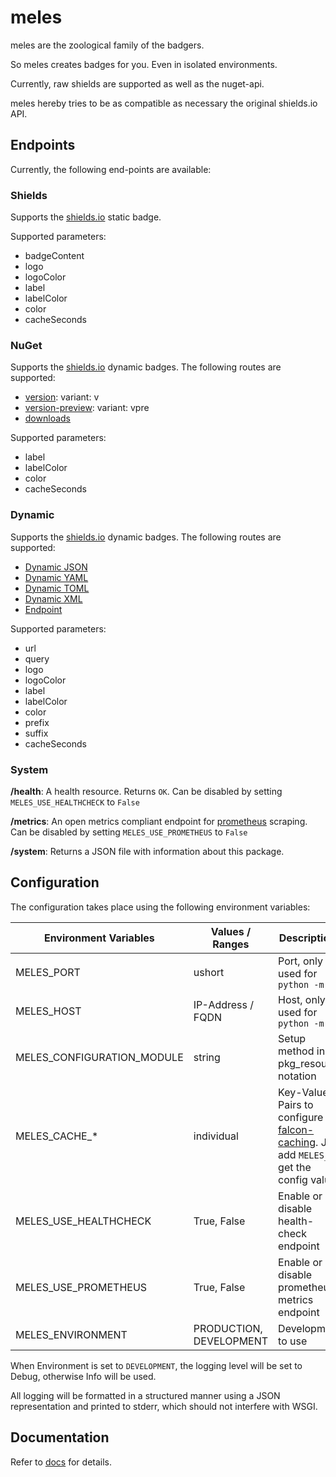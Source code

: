 # meles

meles are the zoological family of the badgers. 

So meles creates badges for you. Even in isolated environments.

Currently, raw shields are supported as well as the nuget-api.

meles hereby tries to be as compatible as necessary the original shields.io API.

## Endpoints

Currently, the following end-points are available:

### Shields

Supports the [shields.io](https://shields.io/badges) static badge.

Supported parameters:
  * badgeContent
  * logo
  * logoColor
  * label
  * labelColor
  * color
  * cacheSeconds

### NuGet

Supports the [shields.io](https://shields.io/) dynamic badges. The following routes are supported:
  * [version](https://shields.io/badges/nu-get-version): variant: v
  * [version-preview](https://shields.io/badges/nu-get-version): variant: vpre
  * [downloads](https://shields.io/badges/nu-get-downloads)

Supported parameters:
  * label
  * labelColor
  * color
  * cacheSeconds

### Dynamic

Supports the [shields.io](https://shields.io/) dynamic badges. The following routes are supported:
  * [Dynamic JSON](https://shields.io/badges/dynamic-json-badge)
  * [Dynamic YAML](https://shields.io/badges/dynamic-yaml-badge)
  * [Dynamic TOML](https://shields.io/badges/dynamic-toml-badge)
  * [Dynamic XML](https://shields.io/badges/dynamic-xml-badge)
  * [Endpoint](https://shields.io/badges/endpoint)

Supported parameters:
  * url
  * query
  * logo
  * logoColor
  * label
  * labelColor
  * color
  * prefix
  * suffix
  * cacheSeconds

### System

**/health**: 
   A health resource. Returns `OK`.
   Can be disabled by setting `MELES_USE_HEALTHCHECK` to `False`

**/metrics**:
   An open metrics compliant endpoint for [prometheus](https://prometheus.io) scraping.
   Can be disabled by setting `MELES_USE_PROMETHEUS` to `False`

**/system**:
   Returns a JSON file with information about this package.

## Configuration

The configuration takes place using the following environment variables:

| Environment Variables      | Values / Ranges         | Descriptions                                                                                                                                                          |
|----------------------------|-------------------------|-----------------------------------------------------------------------------------------------------------------------------------------------------------------------|
| MELES_PORT                 | ushort                  | Port, only used for `python -m`                                                                                                                                       |
| MELES_HOST                 | IP-Address / FQDN       | Host, only used for `python -m`                                                                                                                                       |
| MELES_CONFIGURATION_MODULE | string                  | Setup method in pkg_resource notation                                                                                                                                 |
| MELES_CACHE_*              | individual              | Key-Value-Pairs to configure [falcon-caching](https://falcon-caching.readthedocs.io/en/latest/#configuring-falcon-caching). Just add `MELES_` to get the config value |
| MELES_USE_HEALTHCHECK      | True, False             | Enable or disable health-check endpoint                                                                                                                               |
| MELES_USE_PROMETHEUS       | True, False             | Enable or disable prometheus metrics endpoint                                                                                                                         |
| MELES_ENVIRONMENT          | PRODUCTION, DEVELOPMENT | Development to use                                                                                                                                                    |

When Environment is set to `DEVELOPMENT`, the logging level will be set to Debug, otherwise Info will be used.

All logging will be formatted in a structured manner using a JSON representation and printed to stderr, which should not interfere with WSGI.

## Documentation

Refer to [docs](./docs/ReadMe.md) for details.
